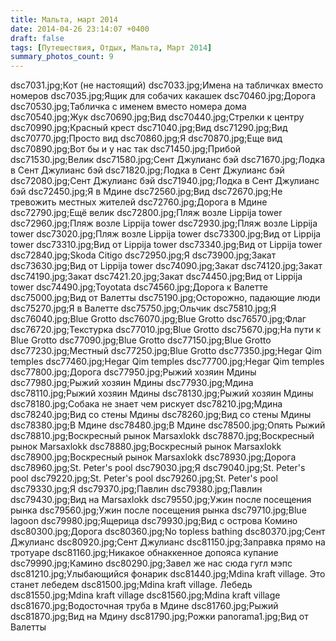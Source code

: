 ```yaml
---
title: Мальта, март 2014
date: 2014-04-26 23:14:07 +0400
draft: false
tags: [Путешествия, Отдых, Мальта, Март 2014]
summary_photos_count: 9
---
```

dsc7031.jpg;Кот (не настоящий)
dsc7033.jpg;Имена на табличках вместо номеров
dsc7035.jpg;Ящик для собачих какашек
dsc70460.jpg;Дорога
dsc70530.jpg;Табличка с именем вместо номера дома
dsc70540.jpg;Жук
dsc70690.jpg;Вид
dsc70440.jpg;Стрелки к центру
dsc70990.jpg;Красный крест
dsc71040.jpg;Вид
dsc71290.jpg;Вид
dsc70770.jpg;Просто вид
dsc70860.jpg;Я
dsc70870.jpg;Еще вид
dsc70890.jpg;Вот бы и у нас так
dsc71450.jpg;Прибой
dsc71530.jpg;Велик
dsc71580.jpg;Сент Джулианс бэй
dsc71670.jpg;Лодка в Сент Джулианс бэй
dsc71820.jpg;Лодка в Сент Джулианс бэй
dsc72080.jpg;Сент Джулианс бэй
dsc71940.jpg;Лодка в Сент Джулианс бэй
dsc72450.jpg;Я в Мдине
dsc72560.jpg;Вид
dsc72670.jpg;Не тревожить местных жителей
dsc72760.jpg;Дорога в Мдине
dsc72790.jpg;Ещё велик
dsc72800.jpg;Пляж возле Lippija tower
dsc72960.jpg;Пляж возле Lippija tower
dsc72930.jpg;Пляж возле Lippija tower
dsc73020.jpg;Пляж возле Lippija tower
dsc73300.jpg;Вид от Lippija tower
dsc73310.jpg;Вид от Lippija tower
dsc73340.jpg;Вид от Lippija tower
dsc72840.jpg;Skoda Citigo
dsc72950.jpg;Я
dsc73900.jpg;Закат
dsc73630.jpg;Вид от Lippija tower
dsc74090.jpg;Закат
dsc74120.jpg;Закат
dsc74190.jpg;Закат
dsc7421.20.jpg;Закат
dsc74450.jpg;Вид от Lippija tower
dsc74490.jpg;Toyotata
dsc74560.jpg;Дорога к Валетте
dsc75000.jpg;Вид от Валетты
dsc75190.jpg;Осторожно, падающие люди
dsc75270.jpg;Я в Валетте
dsc75750.jpg;Ольчик
dsc75810.jpg;Я
dsc76040.jpg;Blue Grotto
dsc76070.jpg;Blue Grotto
dsc76570.jpg;Флаг
dsc76720.jpg;Текстурка
dsc77010.jpg;Blue Grotto
dsc75670.jpg;На пути к Blue Grotto
dsc77090.jpg;Blue Grotto
dsc77150.jpg;Blue Grotto
dsc77230.jpg;Местный
dsc77250.jpg;Blue Grotto
dsc77350.jpg;Hegar Qim temples
dsc77460.jpg;Hegar Qim temples
dsc77700.jpg;Hegar Qim temples
dsc77800.jpg;Дорога
dsc77950.jpg;Рыжий хозяин Мдины
dsc77980.jpg;Рыжий хозяин Мдины
dsc77930.jpg;Мдина
dsc78110.jpg;Рыжий хозяин Мдины
dsc78130.jpg;Рыжий хозяин Мдины
dsc78180.jpg;Собака не знает чем рискует
dsc78210.jpg;Мдина
dsc78240.jpg;Вид со стены Мдины
dsc78260.jpg;Вид со стены Мдины
dsc78380.jpg;В Мдине
dsc78480.jpg;В Мдине
dsc78500.jpg;Опять Рыжий
dsc78810.jpg;Воскресный рынок Marsaxlokk
dsc78870.jpg;Воскресный рынок Marsaxlokk
dsc78880.jpg;Воскресный рынок Marsaxlokk
dsc78900.jpg;Воскресный рынок Marsaxlokk
dsc78930.jpg;Дорога
dsc78960.jpg;St. Peter's pool
dsc79030.jpg;Я
dsc79040.jpg;St. Peter's pool
dsc79220.jpg;St. Peter's pool
dsc79260.jpg;St. Peter's pool
dsc79330.jpg;Я
dsc79370.jpg;Павлин
dsc79380.jpg;Павлин
dsc79430.jpg;Вид на Marsaxlokk
dsc79550.jpg;Ужин после посещения рынка
dsc79560.jpg;Ужин после посещения рынка
dsc79710.jpg;Blue lagoon
dsc79980.jpg;Ящерица
dsc79930.jpg;Вид с острова Комино
dsc80300.jpg;Дорога
dsc80360.jpg;No topless bathing
dsc80370.jpg;Сент Джулианс
dsc80920.jpg;Сент Джулианс
dsc81150.jpg;Заправка прямо на тротуаре
dsc81160.jpg;Никакое обнаккенное допояса купание
dsc79990.jpg;Камино
dsc80290.jpg;Завел же нас сюда гугл мэпс
dsc81210.jpg;Улыбающийся фонарик
dsc81440.jpg;Mdina kraft village. Это станет лебедем
dsc81500.jpg;Mdina kraft village. Лебедь
dsc81550.jpg;Mdina kraft village
dsc81560.jpg;Mdina kraft village
dsc81670.jpg;Водосточная труба в Мдине
dsc81760.jpg;Рыжий
dsc81870.jpg;Вид на Мдину
dsc81790.jpg;Рожки
panorama1.jpg;Вид от Валетты